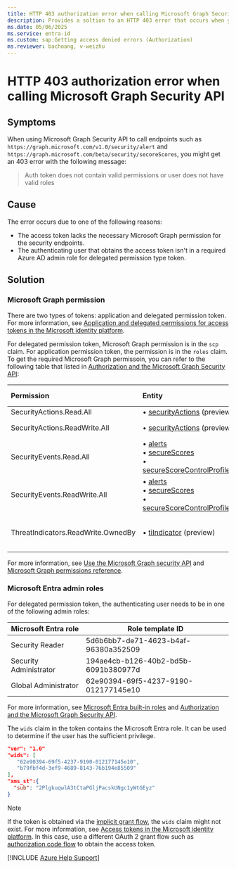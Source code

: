 ```yaml
---
title: HTTP 403 authorization error when calling Microsoft Graph Security API
description: Provides a soltion to an HTTP 403 error that occurs when you call Microsoft Graph Security API.
ms.date: 05/06/2025
ms.service: entra-id
ms.custom: sap:Getting access denied errors (Authorization)
ms.reviewer: bachoang, v-weizhu
---
```

# HTTP 403 authorization error when calling Microsoft Graph Security API

## Symptoms

When using Microsoft Graph Security API to call endpoints such as `https://graph.microsoft.com/v1.0/security/alert` and `https://graph.microsoft.com/beta/security/secoreScores`, you might get an 403 error with the following message:

> Auth token does not contain valid permissions or user does not have valid roles

## Cause

The error occurs due to one of the following reasons:

- The access token lacks the necessary Microsoft Graph permission for the security endpoints.
- The authenticating user that obtains the access token isn't in a required Azure AD admin role for delegated permission type token.

## Solution

### Microsoft Graph permission

There are two types of tokens: application and delegated permission token. For more information, see [Application and delegated permissions for access tokens in the Microsoft identity platform](../app-integration/application-delegated-permission-access-tokens-identity-platform.md).

For delegated permission token, Microsoft Graph permission is in the `scp` claim. For application permission token, the permission is in the `roles` claim. To get the required Microsoft Graph permissoin, you can refer to the following table that listed in [Authorization and the Microsoft Graph Security API](/graph/security-authorization#register-an-application-with-the-microsoft-identity-platform-endpoint):

|Permission | Entity | Supported requests |
|:----------|:-------|:-------------------|
|SecurityActions.Read.All| &bull; [securityActions](/graph/api/resources/securityaction) (preview) | GET |
|SecurityActions.ReadWrite.All| &bull; [securityActions](/graph/api/resources/securityaction) (preview) | GET, POST |
|SecurityEvents.Read.All | &bull; [alerts](/graph/api/resources/alert)</br> &bull; [secureScores](/graph/api/resources/securescore) </br> &bull; [secureScoreControlProfiles](/graph/api/resources/securescorecontrolprofiles) | GET |
|SecurityEvents.ReadWrite.All | &bull; [alerts](/graph/api/resources/alert)</br> &bull; [secureScores](/graph/api/resources/securescore) </br> &bull; [secureScoreControlProfiles](/graph/api/resources/securescorecontrolprofiles) | GET, POST, PATCH |
|ThreatIndicators.ReadWrite.OwnedBy | &bull; [tiIndicator](/graph/api/resources/tiindicator) (preview) | GET, POST, PATCH, DELETE|

For more information, see [Use the Microsoft Graph security API](/graph/api/resources/security-api-overview) and [Microsoft Graph permissions reference](/graph/permissions-reference).

### Microsoft Entra admin roles

For delegated permission token, the authenticating user needs to be in one of the following admin roles:

|Microsoft Entra role|Role template ID|
|---|---|
|Security Reader|5d6b6bb7-de71-4623-b4af-96380a352509|
|Security Administrator|194ae4cb-b126-40b2-bd5b-6091b380977d|
|Global Administrator|62e90394-69f5-4237-9190-012177145e10|

For more information, see [Microsoft Entra built-in roles](/entra/identity/role-based-access-control/permissions-reference) and [Authorization and the Microsoft Graph Security API](/graph/security-authorization).

The `wids` claim in the token contains the Microsoft Entra role. It can be used to determine if the user has the sufficient privilege.

```json
"ver": "1.0"
"wids": [
   "62e90394-69f5-4237-9190-012177145e10",
   "b79fbf4d-3ef9-4689-8143-76b194e85509"
],
"xms_st":{
  "sub": "2PlgkuqwlA3tCtaPGljPacskUNgc1yWtGEyz"
}
```

> [!NOTE]
> If the token is obtained via the [implicit grant flow](/entra/identity-platform/v2-oauth2-implicit-grant-flow), the `wids` claim might not exist. For more information, see [Access tokens in the Microsoft identity platform](/entra/identity-platform/access-tokens). In this case, use a different OAuth 2 grant flow such as [authorization code flow](/entra/identity-platform/v2-oauth2-auth-code-flow) to obtain the access token.

[!INCLUDE [Azure Help Support](../../../includes/azure-help-support.md)]